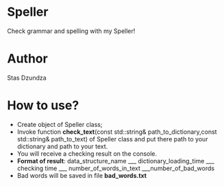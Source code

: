 # Speller
Check grammar and spelling with my Speller!

# Author
Stas Dzundza

# How to use?
  - Create object of Speller class;
  - Invoke function __check_text__(const std::string& path_to_dictionary,const std::string& path_to_text) of Speller class and put there path to your dictionary and path to your text.
  - You will receive a checking result on the console.
  - __Format of result__: 
  data_structure_name ___ dictionary_loading_time ___ checking time ___ number_of_words_in_text ___number_of_bad_words
 - Bad words will be saved in file __bad_words.txt__

